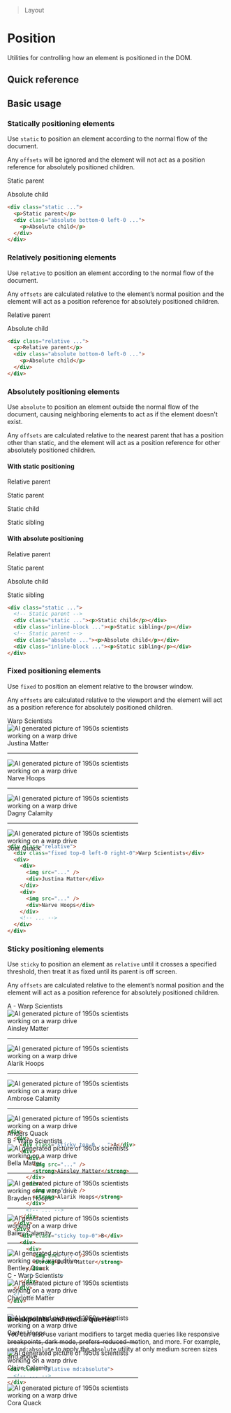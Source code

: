 > Layout

# Position

Utilities for controlling how an element is positioned in the DOM.

## Quick reference

<qr-table />

## Basic usage

### Statically positioning elements
Use `static` to position an element according to the normal flow of the document.

Any `offsets` will be ignored and the element will not act as a position reference for absolutely positioned children.

<container>
  <div class="relative">
    <box striped class="rounded-8 p-16" fg-color="var(--tw-fuchsia-fg)" bg-color="var(--tw-fuchsia-bg)">
      <div class="static pd-bg-fuchsia-500 px-16 py-4 h-144 rounded-4">
        <p class="ex-font">Static parent</p>
        <div class="absolute bottom-0 left-0 pd-bg-purple-600 pd-shadow-lg rounded-4 px-16 py-4 pd-text-white">
          <p class="ex-font">Absolute child</p>
        </div>
      </div>
    </box>
  </div>
</container>

```html
<div class="static ...">
  <p>Static parent</p>
  <div class="absolute bottom-0 left-0 ...">
    <p>Absolute child</p>
  </div>
</div>
```

### Relatively positioning elements
Use `relative` to position an element according to the normal flow of the document.

Any `offsets` are calculated relative to the element’s normal position and the element will act as a position reference for absolutely positioned children.

<container>
  <div class="relative">
    <box striped class="rounded-8 p-16" fg-color="var(--tw-blue-fg)" bg-color="var(--tw-blue-bg)">
      <div class="relative pd-bg-blue-500 px-16 py-4 h-144 rounded-4">
        <p class="ex-font">Relative parent</p>
        <div class="absolute bottom-0 left-0 pd-bg-indigo-600 pd-shadow-lg rounded-4 px-16 py-4 pd-text-white">
          <p class="ex-font">Absolute child</p>
        </div>
      </div>
    </box>
  </div>
</container>

```html
<div class="relative ...">
  <p>Relative parent</p>
  <div class="absolute bottom-0 left-0 ...">
    <p>Absolute child</p>
  </div>
</div>
```

### Absolutely positioning elements
Use `absolute` to position an element outside the normal flow of the document, causing neighboring elements to act as if the element doesn't exist.

Any `offsets` are calculated relative to the nearest parent that has a position other than static, and the element will act as a position reference for other absolutely positioned children.

<container>
  <h4 class="mb-8">With static positioning</h4>
  <div class="relative">
    <box striped class="relative rounded-8 p-16" fg-color="var(--tw-fuchsia-fg)" bg-color="var(--tw-fuchsia-bg)">
      <div class="ex-font pd-text-black pb-4">Relative parent</div>
      <div class="static pd-bg-fuchsia-500 px-16 py-4 h-144 rounded-4">
        <p class="ex-font">Static parent</p>
        <div class="flex gap-16">
          <div class="static bottom-0 left-0 pd-bg-purple-500 pd-shadow-lg rounded-4 px-16 py-4 pd-text-white">
            <p class="ex-font">Static child</p>
          </div>
          <div class="static bottom-0 left-0 pd-bg-white pd-shadow-lg rounded-4 px-16 py-4 pd-text-black">
            <p class="ex-font pd-text-black!">Static sibling</p>
          </div>
        </div>
      </div>
    </box>
  </div>
  <h4 class="mt-24 mb-8">With absolute positioning</h4>
  <div class="relative">
    <box striped class="relative rounded p-16" fg-color="var(--tw-blue-fg)" bg-color="var(--tw-blue-bg)">
      <div class="pb-4 ex-font pd-text-black">Relative parent</div>
      <div class="static pd-bg-blue-500 px-16 py-4 h-144 rounded">
        <p class="ex-font">Static parent</p>
        <div class="flex gap-16">
          <div class="absolute top-0 right-0 pd-bg-indigo-500 pd-shadow-lg rounded-4 px-16 py-4 pd-text-white">
            <p class="ex-font">Absolute child</p>
          </div>
          <div class="static bottom-0 left-0 pd-bg-white pd-shadow-lg rounded-4 px-16 py-4 pd-text-black">
            <p class="ex-font pd-text-black">Static sibling</p>
          </div>
        </div>
      </div>
    </box>
  </div>
</container>

```html
<div class="static ...">
  <!-- Static parent -->
  <div class="static ..."><p>Static child</p></div>
  <div class="inline-block ..."><p>Static sibling</p></div>
  <!-- Static parent -->
  <div class="absolute ..."><p>Absolute child</p></div>
  <div class="inline-block ..."><p>Static sibling</p></div>
</div>
```

### Fixed positioning elements
Use `fixed` to position an element relative to the browser window.

Any `offsets` are calculated relative to the viewport and the element will act as a position reference for absolutely positioned children.

<container>
  <div class="flex justify-center -my-32">
    <div class="relative">
      <div style="width:300px;max-height:275px" class="overflow-auto mx-auto pd-bg-white px-16 pd-text-slate-500 dark:pd-bg-slate-800 dark:pd-text-slate-400">
       <div class="absolute left-0 right-0 px-16 py-8 pd-text-slate-900 dark:pd-text-slate-200 pd-bg-slate-50/90 dark:pd-bg-slate-700/90 backdrop-blur-sm ring-1 ring-slate-900/10 dark:ring-black/10">Warp Scientists</div>
        <div class="flex items-center pt-16">
          <img src="/matter.jpg" class="h-48 mr-16 rounded-full" alt="AI generated picture of 1950s scientists working on a warp drive" />
          <div class="">
            <div class="font-bold">Justina Matter</div>
          </div>
        </div>
        <hr class="-mx-16!" />
        <div class="flex items-center ">
          <img src="/profile1.jpg" class="h-48 mr-16 rounded-full" alt="AI generated picture of 1950s scientists working on a warp drive" />
          <div class="">
            <div class="font-bold">Narve Hoops</div>
          </div>
        </div>
        <hr class="-mx-16!" />
        <div class="flex items-center ">
          <img src="/profile5.jpg" class="h-48 mr-16 rounded-full" alt="AI generated picture of 1950s scientists working on a warp drive" />
          <div class="">
            <div class="font-bold">Dagny Calamity</div>
          </div>
        </div>
        <hr class="-mx-16!" />
        <div class="flex items-center pb-16">
          <img src="/profile2.jpg" class="h-48 mr-16 rounded-full" alt="AI generated picture of 1950s scientists working on a warp drive" />
          <div class="">
            <div class="font-bold">Joar Quack</div>
          </div>
        </div>
      </div>
    </div>
  </div>
</container>

```html
<div class="relative">
  <div class="fixed top-0 left-0 right-0">Warp Scientists</div>
  <div>
    <div>
      <img src="..." />
      <div>Justina Matter</div>
    </div>
    <div>
      <img src="..." />
      <div>Narve Hoops</div>
    </div>
    <!-- ... -->
  </div>
</div>
```

### Sticky positioning elements
Use `sticky` to position an element as `relative` until it crosses a specified threshold, then treat it as fixed until its parent is off screen.

Any `offsets` are calculated relative to the element’s normal position and the element will act as a position reference for absolutely positioned children.

<container class="relative">
  <div class="flex justify-center -my-32">
    <div class="relative">
      <div style="width:300px;max-height:275px" class="overflow-auto mx-auto pd-bg-white px-16 pd-text-slate-500 dark:pd-bg-slate-800 dark:pd-text-slate-400">
        <div class="relative">
          <div class="sticky top-0 px-16 -mx-16 py-8 pd-text-slate-900 dark:pd-text-slate-200 pd-bg-slate-50/90 dark:pd-bg-slate-700/90 backdrop-blur-sm ring-1 ring-slate-900/10 dark:ring-black/10">
            A - Warp Scientists
          </div>
          <div class="flex items-center pt-16">
            <img src="/matter.jpg" class="h-48 mr-16 rounded-full" alt="AI generated picture of 1950s scientists working on a warp drive" />
            <div class="">
              <div class="font-bold">Ainsley Matter</div>
            </div>
          </div>
          <hr class="-mx-16!" />
          <div class="flex items-center ">
            <img src="/profile1.jpg" class="h-48 mr-16 rounded-full" alt="AI generated picture of 1950s scientists working on a warp drive" />
            <div class="">
              <div class="font-bold">Alarik Hoops</div>
            </div>
          </div>
          <hr class="-mx-16!" />
          <div class="flex items-center ">
            <img src="/profile5.jpg" class="h-48 mr-16 rounded-full" alt="AI generated picture of 1950s scientists working on a warp drive" />
            <div class="">
              <div class="font-bold">Ambrose Calamity</div>
            </div>
          </div>
          <hr class="-mx-16!" />
          <div class="flex items-center pb-16">
            <img src="/profile2.jpg" class="h-48 mr-16 rounded-full" alt="AI generated picture of 1950s scientists working on a warp drive" />
            <div class="">
              <div class="font-bold">Anders Quack</div>
            </div>
          </div>
        </div>
        <div class="relative">
          <div class="sticky top-0 px-16 -mx-16 py-8 pd-text-slate-900 dark:pd-text-slate-200 pd-bg-slate-50/90 dark:pd-bg-slate-700/90 backdrop-blur-sm ring-1 ring-slate-900/10 dark:ring-black/10">
            B - Warp Scientists
          </div>
          <div class="flex items-center pt-16">
            <img src="/matter.jpg" class="h-48 mr-16 rounded-full" alt="AI generated picture of 1950s scientists working on a warp drive" />
            <div class="">
              <div class="font-bold">Bella Matter</div>
            </div>
          </div>
          <hr class="-mx-16!" />
          <div class="flex items-center ">
            <img src="/profile1.jpg" class="h-48 mr-16 rounded-full" alt="AI generated picture of 1950s scientists working on a warp drive" />
            <div class="">
              <div class="font-bold">Brayden Hoops</div>
            </div>
          </div>
          <hr class="-mx-16!" />
          <div class="flex items-center ">
            <img src="/profile5.jpg" class="h-48 mr-16 rounded-full" alt="AI generated picture of 1950s scientists working on a warp drive" />
            <div class="">
              <div class="font-bold">Bailey Calamity</div>
            </div>
          </div>
          <hr class="-mx-16!" />
          <div class="flex items-center pb-16">
            <img src="/profile2.jpg" class="h-48 mr-16 rounded-full" alt="AI generated picture of 1950s scientists working on a warp drive" />
            <div class="">
              <div class="font-bold">Bentley Quack</div>
            </div>
          </div>
        </div>
        <div class="relative">
          <div class="sticky top-0 px-16 -mx-16 py-8 pd-text-slate-900 dark:pd-text-slate-200 pd-bg-slate-50/90 dark:pd-bg-slate-700/90 backdrop-blur-sm ring-1 ring-slate-900/10 dark:ring-black/10">
            C - Warp Scientists
          </div>
          <div class="flex items-center pt-16">
            <img src="/matter.jpg" class="h-48 mr-16 rounded-full" alt="AI generated picture of 1950s scientists working on a warp drive" />
            <div class="">
              <div class="font-bold">Charlotte Matter</div>
            </div>
          </div>
          <hr class="-mx-16!" />
          <div class="flex items-center ">
            <img src="/profile1.jpg" class="h-48 mr-16 rounded-full" alt="AI generated picture of 1950s scientists working on a warp drive" />
            <div class="">
              <div class="font-bold">Carter Hoops</div>
            </div>
          </div>
          <hr class="-mx-16!" />
          <div class="flex items-center ">
            <img src="/profile5.jpg" class="h-48 mr-16 rounded-full" alt="AI generated picture of 1950s scientists working on a warp drive" />
            <div class="">
              <div class="font-bold">Claire Calamity</div>
            </div>
          </div>
          <hr class="-mx-16!" />
          <div class="flex items-center pb-16">
            <img src="/profile2.jpg" class="h-48 mr-16 rounded-full" alt="AI generated picture of 1950s scientists working on a warp drive" />
            <div class="">
              <div class="font-bold">Cora Quack</div>
            </div>
          </div>
        </div>
      </div>
    </div>
  </div>
</container>

```html
<div>
  <div>
    <div class="sticky top-0 ...">A</div>
    <div>
      <div>
        <img src="..." />
        <strong>Ainsley Matter</strong>
      </div>
      <div>
        <img src="..." />
        <strong>Alarik Hoops</strong>
      </div>
      <!-- ... -->
    </div>
  </div>
  <div>
    <div class="sticky top-0">B</div>
    <div>
      <div>
        <img src="..." />
        <strong>Bella Matter</strong>
      </div>
      <!-- ... -->
    </div>
  </div>
  <!-- ... -->
</div>
```

### Breakpoints and media queries
You can also use variant modifiers to target media queries like responsive breakpoints, dark mode, prefers-reduced-motion, and more. For example, use `md:absolute` to apply the `absolute` utility at only medium screen sizes and above.

```html
<div class="relative md:absolute">
  <!-- ... -->
</div>
```
